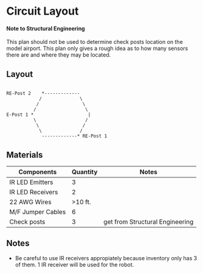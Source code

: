 # Circuit Layout

#### Note to Structural Engineering

This plan should not be used to determine check posts location on the model airport. This plan only gives a rough idea as to how many sensors there are and where they may be located.

## Layout

```

RE-Post 2    *-------------
            /              \
           /                \
          /                  \
E-Post 1 *                    |
          \                  /
           \                /
            \              /
             -------------* RE-Post 1
```

## Materials

| Components | Quantity | Notes|
| --- | --- | --- |
| IR LED Emitters| 3 | |
| IR LED Receivers | 2 | |
| 22 AWG Wires | >10 ft.| |
| M/F Jumper Cables | 6 | |
| Check posts | 3 | get from Structural Engineering |


## Notes

* Be careful to use IR receivers appropiately because inventory only has 3 of them. 1 IR receiver will be used for the robot.